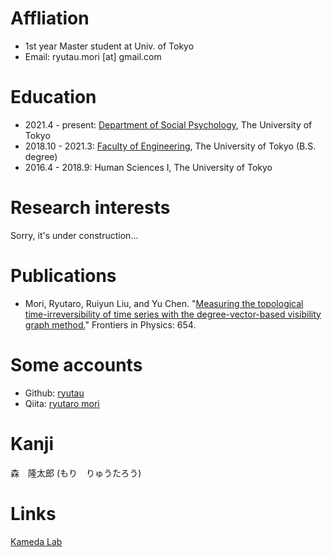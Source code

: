
# Affliation
- 1st year Master student at Univ. of Tokyo
- Email: ryutau.mori [at] gmail.com

# Education
- 2021.4 - present: [Department of Social Psychology](http://www.utokyo-socpsy.com/index.html), The University of Tokyo
- 2018.10 - 2021.3: [Faculty of Engineering](https://www.si.t.u-tokyo.ac.jp/course/sdm/), The University of Tokyo (B.S. degree)
- 2016.4 - 2018.9: Human Sciences I, The University of Tokyo

# Research interests
Sorry, it's under construction...

# Publications
- Mori, Ryutaro, Ruiyun Liu, and Yu Chen. "[Measuring the topological time-irreversibility of time series with the degree-vector-based visibility graph method.](https://www.frontiersin.org/articles/10.3389/fphy.2021.777958/full)" Frontiers in Physics: 654.

# Some accounts
- Github: [ryutau](https://github.com/ryutau)
- Qiita: [ryutaro mori](https://qiita.com/ryutau)

# Kanji

森　隆太郎 (もり　りゅうたろう)

# Links
[Kameda Lab](http://www.tatsuyakameda.com/)
